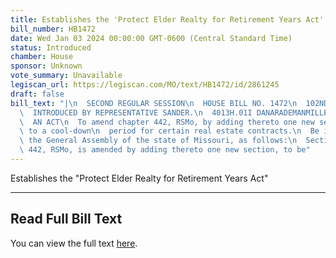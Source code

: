 ```yaml
---
title: Establishes the 'Protect Elder Realty for Retirement Years Act'
bill_number: HB1472
date: Wed Jan 03 2024 00:00:00 GMT-0600 (Central Standard Time)
status: Introduced
chamber: House
sponsor: Unknown
vote_summary: Unavailable
legiscan_url: https://legiscan.com/MO/text/HB1472/id/2861245
draft: false
bill_text: "|\n  SECOND REGULAR SESSION\n  HOUSE BILL NO. 1472\n  102ND GENERAL ASSEMBLY\n\
  \  INTRODUCED BY REPRESENTATIVE SANDER.\n  4013H.01I DANARADEMANMILLER,ChiefClerk\n\
  \  AN ACT\n  To amend chapter 442, RSMo, by adding thereto one new section relating\
  \ to a cool-down\n  period for certain real estate contracts.\n  Be it enacted by\
  \ the General Assembly of the state of Missouri, as follows:\n  Section A. Chapter\
  \ 442, RSMo, is amended by adding thereto one new section, to be"
---
```

Establishes the "Protect Elder Realty for Retirement Years Act"

---

## Read Full Bill Text

You can view the full text [here](https://legiscan.com/MO/text/HB1472/id/2861245).
